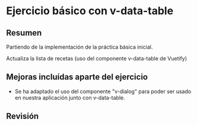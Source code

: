 # Ejercicio básico con v-data-table

## Resumen

Partiendo de la implementación de la práctica básica inicial.

Actualiza la lista de recetas (uso del componente v-data-table de Vuetify)

## Mejoras incluídas aparte del ejercicio

- Se ha adaptado el uso del componente "v-dialog" para poder ser usado en nuestra aplicación junto con v-data-table.

## Revisión

